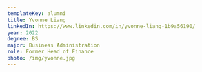 ```yaml
---
templateKey: alumni
title: Yvonne Liang
linkedIn: https://www.linkedin.com/in/yvonne-liang-1b9a56190/
year: 2022
degree: BS
major: Business Administration
role: Former Head of Finance
photo: /img/yvonne.jpg
---
```

